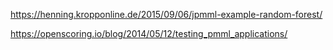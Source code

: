 https://henning.kropponline.de/2015/09/06/jpmml-example-random-forest/

https://openscoring.io/blog/2014/05/12/testing_pmml_applications/

